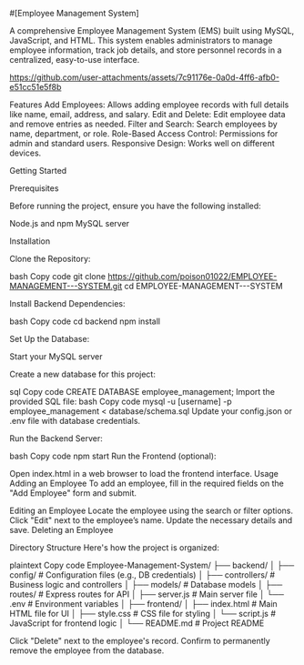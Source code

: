 #[Employee Management System]

A comprehensive Employee Management System (EMS) built using MySQL, JavaScript, and HTML. This system enables administrators to manage employee information, track job details, and store personnel records in a centralized, easy-to-use interface.

https://github.com/user-attachments/assets/7c91176e-0a0d-4ff6-afb0-e51cc51e5f8b


Features
Add Employees: Allows adding employee records with full details like name, email, address, and salary.
Edit and Delete: Edit employee data and remove entries as needed.
Filter and Search: Search employees by name, department, or role.
Role-Based Access Control: Permissions for admin and standard users.
Responsive Design: Works well on different devices.

Getting Started

Prerequisites

Before running the project, ensure you have the following installed:

Node.js and npm
MySQL server


Installation

Clone the Repository:

bash
Copy code
git clone https://github.com/poison01022/EMPLOYEE-MANAGEMENT---SYSTEM.git
cd EMPLOYEE-MANAGEMENT---SYSTEM



Install Backend Dependencies:

bash
Copy code
cd backend
npm install




Set Up the Database:

Start your MySQL server

Create a new database for this project:

sql
Copy code
CREATE DATABASE employee_management;
Import the provided SQL file:
bash
Copy code
mysql -u [username] -p employee_management < database/schema.sql
Update your config.json or .env file with database credentials.



Run the Backend Server:

bash
Copy code
npm start
Run the Frontend (optional):

Open index.html in a web browser to load the frontend interface.
Usage
Adding an Employee
To add an employee, fill in the required fields on the "Add Employee" form and submit.

Editing an Employee
Locate the employee using the search or filter options.
Click "Edit" next to the employee’s name.
Update the necessary details and save.
Deleting an Employee




Directory Structure
Here's how the project is organized:

plaintext
Copy code
Employee-Management-System/
├── backend/
│   ├── config/                 # Configuration files (e.g., DB credentials)
│   ├── controllers/            # Business logic and controllers
│   ├── models/                 # Database models
│   ├── routes/                 # Express routes for API
│   ├── server.js               # Main server file
│   └── .env                    # Environment variables
│
├── frontend/
│   ├── index.html              # Main HTML file for UI
│   ├── style.css               # CSS file for styling
│   └── script.js               # JavaScript for frontend logic
│
└── README.md                   # Project README













Click "Delete" next to the employee's record.
Confirm to permanently remove the employee from the database.
